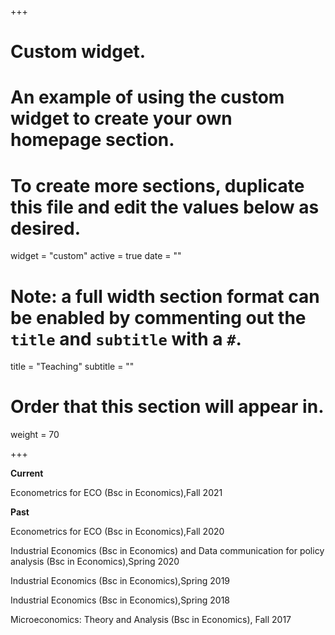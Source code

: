 +++
# Custom widget.
# An example of using the custom widget to create your own homepage section.
# To create more sections, duplicate this file and edit the values below as desired.
widget = "custom"
active = true
date = ""

# Note: a full width section format can be enabled by commenting out the `title` and `subtitle` with a `#`.
title = "Teaching"
subtitle = ""

# Order that this section will appear in.
weight = 70

+++

**Current**

Econometrics for ECO (Bsc in Economics),Fall 2021

**Past**

Econometrics for ECO (Bsc in Economics),Fall 2020

Industrial Economics (Bsc in Economics) and Data communication for policy analysis (Bsc in Economics),Spring 2020

Industrial Economics (Bsc in Economics),Spring 2019

Industrial Economics (Bsc in Economics),Spring 2018

Microeconomics: Theory and Analysis (Bsc in Economics), Fall 2017


